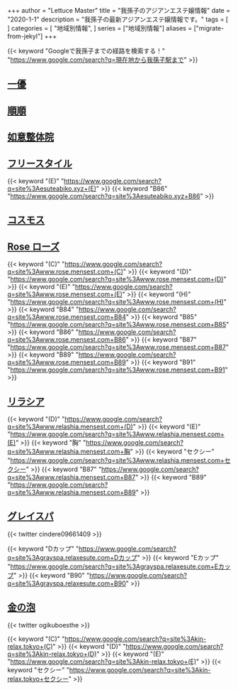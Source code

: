 +++
author = "Lettuce Master"
title = "我孫子のアジアンエステ嬢情報"
date = "2020-1-1"
description = "我孫子の最新アジアンエステ嬢情報です。"
tags = [
]
categories = [
    "地域別情報",
]
series = ["地域別情報"]
aliases = ["migrate-from-jekyl"]
+++

{{< keyword "Googleで我孫子までの経路を検索する！" "https://www.google.com/search?q=現在地から我孫子駅まで" >}}

## [一優](http://yiyouesthe.xyz/)


## [順順](http://o-jp.com/zyoi/)


## [如意整体院](http://o-jp.com/zyoi/)


## [フリースタイル](http://esuteabiko.xyz/)
{{< keyword "(E)" "https://www.google.com/search?q=site%3Aesuteabiko.xyz+(E)" >}} {{< keyword "B86" "https://www.google.com/search?q=site%3Aesuteabiko.xyz+B86" >}} 

## [コスモス](http://cosmos.msa.jp/)


## [Rose ローズ](http://www.rose.mensest.com/)
{{< keyword "(C)" "https://www.google.com/search?q=site%3Awww.rose.mensest.com+(C)" >}} {{< keyword "(D)" "https://www.google.com/search?q=site%3Awww.rose.mensest.com+(D)" >}} {{< keyword "(E)" "https://www.google.com/search?q=site%3Awww.rose.mensest.com+(E)" >}} {{< keyword "(H)" "https://www.google.com/search?q=site%3Awww.rose.mensest.com+(H)" >}} {{< keyword "B84" "https://www.google.com/search?q=site%3Awww.rose.mensest.com+B84" >}} {{< keyword "B85" "https://www.google.com/search?q=site%3Awww.rose.mensest.com+B85" >}} {{< keyword "B86" "https://www.google.com/search?q=site%3Awww.rose.mensest.com+B86" >}} {{< keyword "B87" "https://www.google.com/search?q=site%3Awww.rose.mensest.com+B87" >}} {{< keyword "B89" "https://www.google.com/search?q=site%3Awww.rose.mensest.com+B89" >}} {{< keyword "B91" "https://www.google.com/search?q=site%3Awww.rose.mensest.com+B91" >}} 

## [リラシア](http://www.relashia.mensest.com/)
{{< keyword "(D)" "https://www.google.com/search?q=site%3Awww.relashia.mensest.com+(D)" >}} {{< keyword "(E)" "https://www.google.com/search?q=site%3Awww.relashia.mensest.com+(E)" >}} {{< keyword "胸" "https://www.google.com/search?q=site%3Awww.relashia.mensest.com+胸" >}} {{< keyword "セクシー" "https://www.google.com/search?q=site%3Awww.relashia.mensest.com+セクシー" >}} {{< keyword "B87" "https://www.google.com/search?q=site%3Awww.relashia.mensest.com+B87" >}} {{< keyword "B89" "https://www.google.com/search?q=site%3Awww.relashia.mensest.com+B89" >}} 

## [グレイスパ](https://grayspa.relaxesute.com/)


{{< twitter cindere09661409 >}}

{{< keyword "Dカップ" "https://www.google.com/search?q=site%3Agrayspa.relaxesute.com+Dカップ" >}} {{< keyword "Eカップ" "https://www.google.com/search?q=site%3Agrayspa.relaxesute.com+Eカップ" >}} {{< keyword "B90" "https://www.google.com/search?q=site%3Agrayspa.relaxesute.com+B90" >}} 

## [金の泡](https://kin-relax.tokyo/)


{{< twitter ogikuboesthe >}}

{{< keyword "(C)" "https://www.google.com/search?q=site%3Akin-relax.tokyo+(C)" >}} {{< keyword "(D)" "https://www.google.com/search?q=site%3Akin-relax.tokyo+(D)" >}} {{< keyword "(E)" "https://www.google.com/search?q=site%3Akin-relax.tokyo+(E)" >}} {{< keyword "セクシー" "https://www.google.com/search?q=site%3Akin-relax.tokyo+セクシー" >}} 

